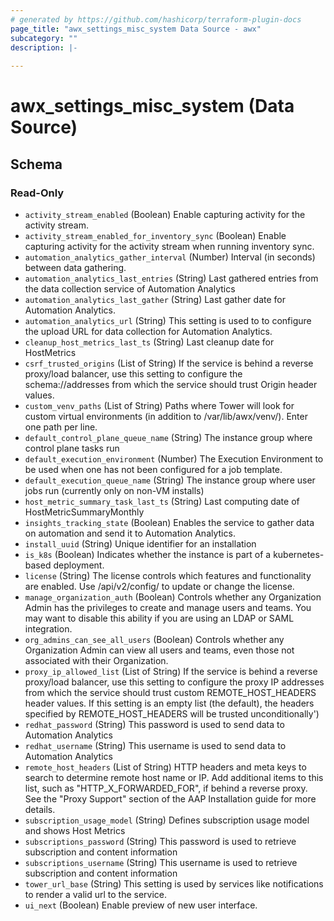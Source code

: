 ```yaml
---
# generated by https://github.com/hashicorp/terraform-plugin-docs
page_title: "awx_settings_misc_system Data Source - awx"
subcategory: ""
description: |-
  
---
```


# awx_settings_misc_system (Data Source)





<!-- schema generated by tfplugindocs -->
## Schema

### Read-Only

- `activity_stream_enabled` (Boolean) Enable capturing activity for the activity stream.
- `activity_stream_enabled_for_inventory_sync` (Boolean) Enable capturing activity for the activity stream when running inventory sync.
- `automation_analytics_gather_interval` (Number) Interval (in seconds) between data gathering.
- `automation_analytics_last_entries` (String) Last gathered entries from the data collection service of Automation Analytics
- `automation_analytics_last_gather` (String) Last gather date for Automation Analytics.
- `automation_analytics_url` (String) This setting is used to to configure the upload URL for data collection for Automation Analytics.
- `cleanup_host_metrics_last_ts` (String) Last cleanup date for HostMetrics
- `csrf_trusted_origins` (List of String) If the service is behind a reverse proxy/load balancer, use this setting to configure the schema://addresses from which the service should trust Origin header values.
- `custom_venv_paths` (List of String) Paths where Tower will look for custom virtual environments (in addition to /var/lib/awx/venv/). Enter one path per line.
- `default_control_plane_queue_name` (String) The instance group where control plane tasks run
- `default_execution_environment` (Number) The Execution Environment to be used when one has not been configured for a job template.
- `default_execution_queue_name` (String) The instance group where user jobs run (currently only on non-VM installs)
- `host_metric_summary_task_last_ts` (String) Last computing date of HostMetricSummaryMonthly
- `insights_tracking_state` (Boolean) Enables the service to gather data on automation and send it to Automation Analytics.
- `install_uuid` (String) Unique identifier for an installation
- `is_k8s` (Boolean) Indicates whether the instance is part of a kubernetes-based deployment.
- `license` (String) The license controls which features and functionality are enabled. Use /api/v2/config/ to update or change the license.
- `manage_organization_auth` (Boolean) Controls whether any Organization Admin has the privileges to create and manage users and teams. You may want to disable this ability if you are using an LDAP or SAML integration.
- `org_admins_can_see_all_users` (Boolean) Controls whether any Organization Admin can view all users and teams, even those not associated with their Organization.
- `proxy_ip_allowed_list` (List of String) If the service is behind a reverse proxy/load balancer, use this setting to configure the proxy IP addresses from which the service should trust custom REMOTE_HOST_HEADERS header values. If this setting is an empty list (the default), the headers specified by REMOTE_HOST_HEADERS will be trusted unconditionally')
- `redhat_password` (String) This password is used to send data to Automation Analytics
- `redhat_username` (String) This username is used to send data to Automation Analytics
- `remote_host_headers` (List of String) HTTP headers and meta keys to search to determine remote host name or IP. Add additional items to this list, such as "HTTP_X_FORWARDED_FOR", if behind a reverse proxy. See the "Proxy Support" section of the AAP Installation guide for more details.
- `subscription_usage_model` (String) Defines subscription usage model and shows Host Metrics
- `subscriptions_password` (String) This password is used to retrieve subscription and content information
- `subscriptions_username` (String) This username is used to retrieve subscription and content information
- `tower_url_base` (String) This setting is used by services like notifications to render a valid url to the service.
- `ui_next` (Boolean) Enable preview of new user interface.
